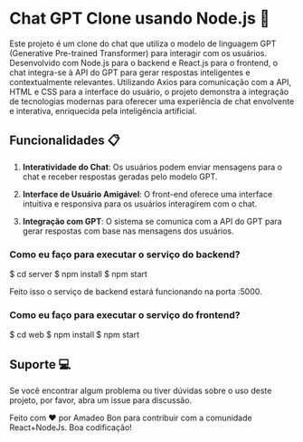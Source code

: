 # Chat GPT Clone usando Node.js 🤖

Este projeto é um clone do chat que utiliza o modelo de linguagem GPT (Generative Pre-trained Transformer) para interagir com os usuários. Desenvolvido com Node.js para o backend e React.js para o frontend, o chat integra-se à API do GPT para gerar respostas inteligentes e contextualmente relevantes. Utilizando Axios para comunicação com a API, HTML e CSS para a interface do usuário, o projeto demonstra a integração de tecnologias modernas para oferecer uma experiência de chat envolvente e interativa, enriquecida pela inteligência artificial.

## Funcionalidades 📋

1. **Interatividade do Chat**: Os usuários podem enviar mensagens para o chat e receber respostas geradas pelo modelo GPT.

2. **Interface de Usuário Amigável**: O front-end oferece uma interface intuitiva e responsiva para os usuários interagirem com o chat.

3. **Integração com GPT**: O sistema se comunica com a API do GPT para gerar respostas com base nas mensagens dos usuários.

### Como eu faço para executar o serviço do backend?

$ cd server
$ npm install
$ npm start

Feito isso o serviço de backend estará funcionando na porta :5000.

### Como eu faço para executar o serviço do frontend?

$ cd web
$ npm install
$ npm start

## Suporte 💻

Se você encontrar algum problema ou tiver dúvidas sobre o uso deste projeto, por favor, abra um issue para discussão.

Feito com ❤️ por Amadeo Bon para contribuir com a comunidade React+NodeJs. Boa codificação!
